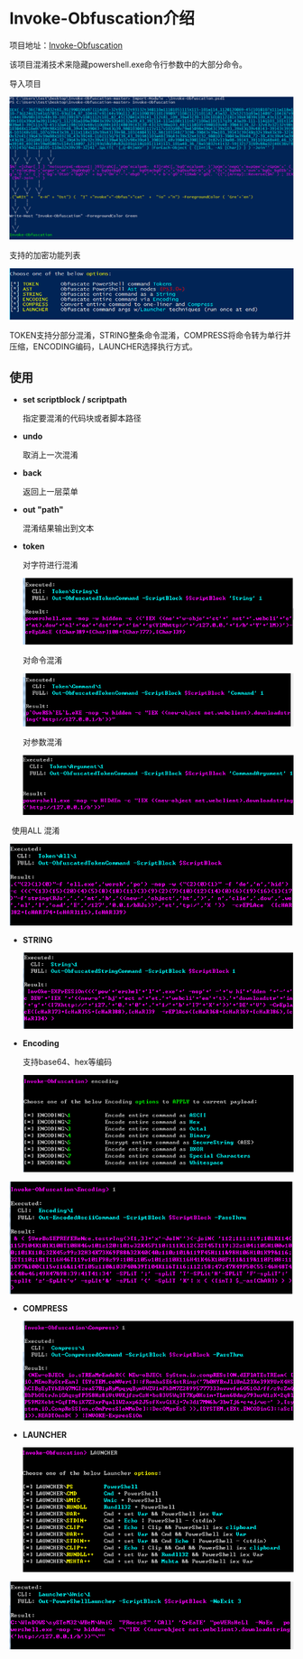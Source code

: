# Invoke-Obfuscation介绍

项目地址：[Invoke-Obfuscation](https://github.com/danielbohannon/Invoke-Obfuscation)

该项目混淆技术来隐藏powershell.exe命令行参数中的大部分命令。

导入项目

![](./media/2019-11-25-1.png)

支持的加密功能列表

![](.\media\2019-11-25-2.png)

TOKEN支持分部分混淆，STRING整条命令混淆，COMPRESS将命令转为单行并压缩，ENCODING编码，LAUNCHER选择执行方式。

## 使用

- **set scriptblock / scriptpath**

  指定要混淆的代码块或者脚本路径

- **undo**

  取消上一次混淆

- **back**

  返回上一层菜单

- **out "path"**

  混淆结果输出到文本

- **token**

  对字符进行混淆

  ![](.\media\2019-11-27-1.png)

  对命令混淆

  ![](.\media\2019-11-27-2.png)

  对参数混淆

  ![](.\media\2019-11-27-3.png)

  

​    使用ALL 混淆

![](.\media\2019-11-27-4.png)

- **STRING**

  ![](.\media\2019-11-27-5.png)

- **Encoding**

  支持base64、hex等编码

  ![](.\media\2019-11-28-6.png)

![](.\media\2019-11-28-7.png)

- **COMPRESS**

  ![](.\media\2019-11-28-8.png)

- **LAUNCHER**

  ![](.\media\2019-11-28-9.png)

![](.\media\2019-11-28-10.png)